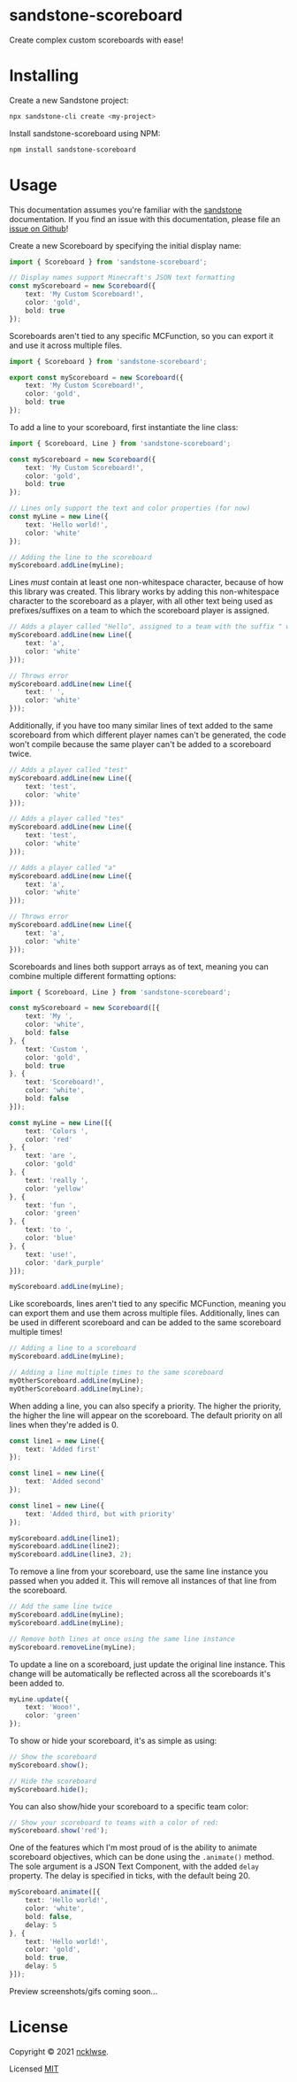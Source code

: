 # sandstone-scoreboard

Create complex custom scoreboards with ease!

# Installing

Create a new Sandstone project:

```sh
npx sandstone-cli create <my-project>
```

Install sandstone-scoreboard using NPM:

```sh
npm install sandstone-scoreboard
```

# Usage

This documentation assumes you're familiar with the [sandstone](https://github.com/theMrZZ/sandstone) documentation. If you find an issue with this documentation, please file an [issue on Github](https://github.com/ncklwse/sandstone-scoreboard)!

Create a new Scoreboard by specifying the initial display name:

```ts
import { Scoreboard } from 'sandstone-scoreboard';

// Display names support Minecraft's JSON text formatting
const myScoreboard = new Scoreboard({
    text: 'My Custom Scoreboard!',
    color: 'gold',
    bold: true
});
```

Scoreboards aren't tied to any specific MCFunction, so you can export it and use it across multiple files.

```ts
import { Scoreboard } from 'sandstone-scoreboard';

export const myScoreboard = new Scoreboard({
    text: 'My Custom Scoreboard!',
    color: 'gold',
    bold: true
});
```
To add a line to your scoreboard, first instantiate the line class:

```ts
import { Scoreboard, Line } from 'sandstone-scoreboard';

const myScoreboard = new Scoreboard({
    text: 'My Custom Scoreboard!',
    color: 'gold',
    bold: true
});

// Lines only support the text and color properties (for now)
const myLine = new Line({
    text: 'Hello world!',
    color: 'white'
});

// Adding the line to the scoreboard
myScoreboard.addLine(myLine);
```

Lines *must* contain at least one non-whitespace character, because of how this library was created. This library works by adding this non-whitespace character to the scoreboard as a player, with all other text being used as prefixes/suffixes on a team to which the scoreboard player is assigned.

```ts
// Adds a player called "Hello", assigned to a team with the suffix " world!"
myScoreboard.addLine(new Line({
    text: 'a',
    color: 'white'
}));

// Throws error
myScoreboard.addLine(new Line({
    text: ' ',
    color: 'white'
}));
```

Additionally, if you have too many similar lines of text added to the same scoreboard from which different player names can't be generated, the code won't compile because the same player can't be added to a scoreboard twice.

```ts
// Adds a player called "test"
myScoreboard.addLine(new Line({
    text: 'test',
    color: 'white'
}));

// Adds a player called "tes"
myScoreboard.addLine(new Line({
    text: 'test',
    color: 'white'
}));

// Adds a player called "a"
myScoreboard.addLine(new Line({
    text: 'a',
    color: 'white'
}));

// Throws error
myScoreboard.addLine(new Line({
    text: 'a',
    color: 'white'
}));
```

Scoreboards and lines both support arrays as of text, meaning you can combine multiple different formatting options:

```ts
import { Scoreboard, Line } from 'sandstone-scoreboard';

const myScoreboard = new Scoreboard([{
    text: 'My ',
    color: 'white',
    bold: false
}, {
    text: 'Custom ',
    color: 'gold',
    bold: true
}, {
    text: 'Scoreboard!',
    color: 'white',
    bold: false
}]);

const myLine = new Line([{
    text: 'Colors ',
    color: 'red'
}, {
    text: 'are ',
    color: 'gold'
}, {
    text: 'really ',
    color: 'yellow'
}, {
    text: 'fun ',
    color: 'green'
}, {
    text: 'to ',
    color: 'blue'
}, {
    text: 'use!',
    color: 'dark_purple'
}]);

myScoreboard.addLine(myLine);
```

Like scoreboards, lines aren't tied to any specific MCFunction, meaning you can export them and use them across multiple files. Additionally, lines can be used in different scoreboard and can be added to the same scoreboard multiple times!

```ts
// Adding a line to a scoreboard
myScoreboard.addLine(myLine);

// Adding a line multiple times to the same scoreboard
myOtherScoreboard.addLine(myLine);
myOtherScoreboard.addLine(myLine);
```

When adding a line, you can also specify a priority. The higher the priority, the higher the line will appear on the scoreboard. The default priority on all lines when they're added is 0.

```ts
const line1 = new Line({
    text: 'Added first'
});

const line1 = new Line({
    text: 'Added second'
});

const line1 = new Line({
    text: 'Added third, but with priority'
});

myScoreboard.addLine(line1);
myScoreboard.addLine(line2);
myScoreboard.addLine(line3, 2);
```

To remove a line from your scoreboard, use the same line instance you passed when you added it. This will remove all instances of that line from the scoreboard.

```ts
// Add the same line twice
myScoreboard.addLine(myLine);
myScoreboard.addLine(myLine);

// Remove both lines at once using the same line instance
myScoreboard.removeLine(myLine);
```

To update a line on a scoreboard, just update the original line instance. This change will be automatically be reflected across all the scoreboards it's been added to.

```ts
myLine.update({
    text: 'Wooo!',
    color: 'green'
});
```

To show or hide your scoreboard, it's as simple as using:

```ts
// Show the scoreboard
myScoreboard.show();

// Hide the scoreboard
myScoreboard.hide();
```

You can also show/hide your scoreboard to a specific team color:

```ts
// Show your scoreboard to teams with a color of red:
myScoreboard.show('red');
```

One of the features which I'm most proud of is the ability to animate scoreboard objectives, which can be done using the `.animate()` method. The sole argument is a JSON Text Component, with the added `delay` property. The delay is specified in ticks, with the default being 20.

```ts
myScoreboard.animate([{
    text: 'Hello world!',
    color: 'white',
    bold: false,
    delay: 5
}, {
    text: 'Hello world!',
    color: 'gold',
    bold: true,
    delay: 5
}]);
```
Preview screenshots/gifs coming soon...

# License

Copyright &copy; 2021 [ncklwse](https://github.com/ncklwse).

Licensed [MIT](https://github.com/ncklwse/sandstone-scoreboard/blob/master/LICENSE)
